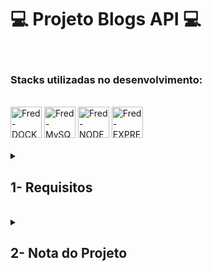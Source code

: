 # :computer: Projeto Blogs API :computer:

<br />

### Stacks utilizadas no desenvolvimento:
<div style="display: inline_block"><br>
  <img alt="Fred-DOCKER" height="50" width="50" src="https://cdn.jsdelivr.net/gh/devicons/devicon/icons/docker/docker-plain.svg" />
  <img alt="Fred-MySQL" height="50" width="50" src="https://cdn.jsdelivr.net/gh/devicons/devicon/icons/mysql/mysql-original-wordmark.svg" />
  <img alt="Fred-NODE" height="50" width="50" src="https://cdn.jsdelivr.net/gh/devicons/devicon/icons/nodejs/nodejs-original.svg" />
  <img alt="Fred-EXPRESS" height="50" width="50" src="https://cdn.jsdelivr.net/gh/devicons/devicon/icons/express/express-original.svg" />
</div>

<br />

<details>
<summary>
  
## 1- Requisitos
  
</summary>

### 1. Crie migrations para as tabelas users, categories, blog_posts, posts_categories

### 2. Crie o modelo User em src/models/User.js com as propriedades corretas

### 3. Sua aplicação deve ter o endpoint POST /login

### 4. Sua aplicação deve ter o endpoint POST /user

### 5. Sua aplicação deve ter o endpoint GET /user

### 6. Sua aplicação deve ter o endpoint GET /user/:id

### 7. Crie o modelo Category em src/models/Category.js com as propriedades corretas

### 8. Sua aplicação deve ter o endpoint POST /categories

### 9. Sua aplicação deve ter o endpoint GET /categories

### 10. Crie o modelo BlogPost em src/models/BlogPost.js com as propriedades e associações corretas

### 11. Crie o modelo PostCategory em src/models/PostCategory.js com as propriedades e associações corretas

### 12. Sua aplicação deve ter o endpoint POST /post
  
### 13. Sua aplicação deve ter o endpoint GET /post
  
### 14. Sua aplicação deve ter o endpoint GET /post/:id
  
### 15. Sua aplicação deve ter o endpoint PUT /post/:id
  
### 16. Sua aplicação deve ter o endpoint DELETE /post/:id
  
### 17. Sua aplicação deve ter o endpoint DELETE /user/me
  
### 18. Sua aplicação deve ter o endpoint GET /post/search?q=:searchTerm

</details>
<br />

<details>
<summary>

## 2- Nota do Projeto

</summary>

## 100% :heavy_check_mark:

![Project-Store-Manager]()

</details>
<br />
